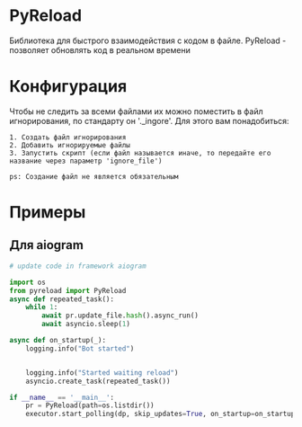 PyReload
=====

Библиотека для быстрого взаимодействия с кодом в файле.
PyReload - позволяет обновлять код в реальном времени

Конфигурация
====

Чтобы не следить за всеми файлами их можно поместить в файл игнорирования, по стандарту он '._ingore'. Для этого вам понадобиться:
```
1. Создать файл игнорирования
2. Добавить игнорируемые файлы
3. Запустить скрипт (если файл называется иначе, то передайте его название через параметр 'ignore_file')

ps: Создание файл не является обязательным
```

Примеры
====

## Для aiogram

```python
# update code in framework aiogram

import os
from pyreload import PyReload
async def repeated_task():
	while 1:
		await pr.update_file.hash().async_run()
		await asyncio.sleep(1)

async def on_startup(_):
	logging.info("Bot started")


	logging.info("Started waiting reload")
	asyncio.create_task(repeated_task())

if __name__ == '__main__':
	pr = PyReload(path=os.listdir())
	executor.start_polling(dp, skip_updates=True, on_startup=on_startup)   
```
